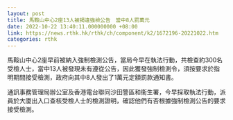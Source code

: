 ```yaml
---
layout: post
title: 馬鞍山中心2座13人被揭違強檢公告　當中8人罰萬元
date: 2022-10-22 13:40:11.000000000 +08:00
link: https://news.rthk.hk/rthk/ch/component/k2/1672196-20221022.htm
categories: rthk
---
```


馬鞍山中心2座早前被納入強制檢測公告，當局今早在執法行動，共檢查約300名受檢人士，當中13人被發現未有遵從公告，因此獲發強制檢測令，須按要求於指明期間接受檢測，政府向其中8人發出了1萬元定額罰款通知書。

通訊事務管理局辦公室及香港電台聯同沙田警區和衞生署，今早採取執法行動，派員於大廈出入口查核受檢人士的檢測證明，確認他們有否根據強制檢測公告的要求接受檢測。
